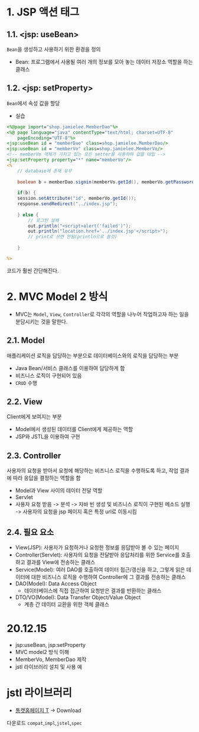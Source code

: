# 1. JSP 액션 태그
## 1.1. <jsp: useBean>
`Bean`을 생성하고 사용하기 위한 환경을 정의
- Bean: 프로그램에서 사용될 여러 개의 정보를 모아 놓는 데이터 저장소 역할을 하는 클래스
## 1.2. <jsp: setProperty>
`Bean`에서 속성 값을 할당
- 실습
```jsp
<%@page import="shop.jamielee.MemberDao"%>
<%@ page language="java" contentType="text/html; charset=UTF-8"
    pageEncoding="UTF-8"%>
<jsp:useBean id = "memberDao" class=shop.jamielee.MemberDao/>
<jsp:useBean id = "memberVo" class=shop.jamielee.MemberVo/>
<!-- memberVo 객체가 가지고 있는 모든 setter를 사용하여 값을 대입 -->
<jsp:setProperty property="*" name="memberVo"/>
<%
	// database에 존재 유무
	
	boolean b = memberDao.signin(memberVo.getId(), memberVo.getPassword());
	
	if(b) {
	session.setAttribute("id", memberVo.getId());
	response.sendRedirect("../index.jsp");
	
	} else {
		// 로그인 실패 
		out.println("<script>alert('failed')");
		out.println("location.href='../index.jsp'</script>");
		// print로 쓰면 안됨(println으로 쓸것)
		
	}

%>
```
코드가 훨씬 간단해진다.

# 2. MVC Model 2 방식
- MVC는 `Model`, `View`, `Controller`로 각각의 역할을 나누어 작업하고자 하는 일을 분담시키는 것을 말한다.
## 2.1. Model
애플리케이션 로직을 담당하는 부분으로 데이터베이스와의 로직을 담당하는 부분
- Java Bean/서비스 클래스를 이용하여 담당하게 함
- 비즈니스 로직이 구현되어 있음
- `CRUD` 수행
## 2.2. View
Client에게 보여지는 부분
- Model에서 생성된 데이터를 Client에게 제공하는 역할
- JSP와 JSTL을 이용하여 구현
## 2.3. Controller
사용자의 요청을 받아서 요청에 해당하는 비즈니스 로직을 수행하도록 하고, 작업 결과에 따라 응답을 결정하는 역할을 함
- Model과 View 사이의 데이터 전달 역할
- Servlet
- 사용자 요청 받음 -> 분석 -> 자바 빈 생성 및 비즈니스 로직이 구현된 메소드 실행 -> 사용자의 요청을 jsp 페이지 혹은 특정 url로 이동시킴

## 2.4. 필요 요소
- View(JSP): 사용자가 요청하거나 요청한 정보를 응답받아 볼 수 있는 페이지
- Controller(Servlet): 사용자의 요청을 전달받아 응답처리를 위한 Service를 호출하고 결과를 View에 전송하는 클래스
- Service(Model): 여러 DAO를 호출하여 데이터 접근/갱신을 하고, 그렇게 읽은 데이터에 대한 비즈니스 로직을 수행하여 Controller에 그 결과를 전송하는 클래스
- DAO(Model): Data Access Object
  - 데이터베이스에 직접 접근하여 요청받은 결과를 반환하는 클래스
- DTO/VO(Model): Data Transfer Object/Value Object
  - 계층 간 데이터 교환을 위한 객체 클래스

# 20.12.15
- jsp:useBean, jsp:setProperty
- MVC model2 방식 이해
- MemberVo, MemberDao 제작
- jstl 라이브러리 설치 및 사용 예


# jstl 라이브러리
- [톰캣홈페이지 T](https://tomcat.apache.org/taglibs.html) -> Download

다운로드
`compat`,`impl`,`jstel`,`spec`
